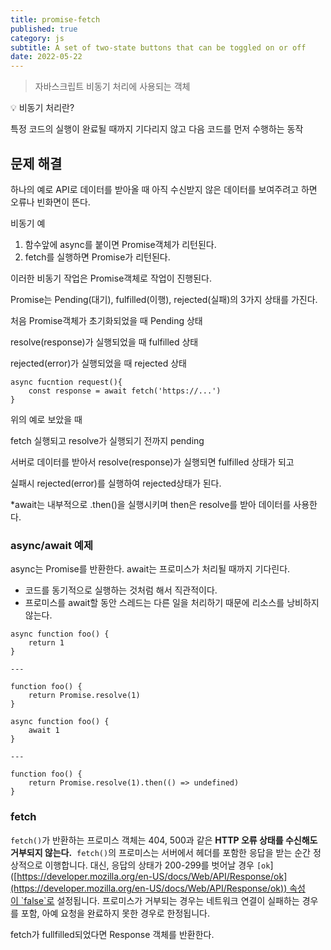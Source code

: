 ```yaml
---
title: promise-fetch
published: true
category: js
subtitle: A set of two-state buttons that can be toggled on or off
date: 2022-05-22
---
```

> 자바스크립트 비동기 처리에 사용되는 객체

<aside> 💡 비동기 처리란?

특정 코드의 실행이 완료될 때까지 기다리지 않고 다음 코드를 먼저 수행하는 동작

</aside>

## 문제 해결

하나의 예로 API로 데이터를 받아올 때 아직 수신받지 않은 데이터를 보여주려고 하면 오류나 빈화면이 뜬다.

비동기 예

1. 함수앞에 async를 붙이면 Promise객체가 리턴된다.
2. fetch를 실행하면 Promise<response>가 리턴된다.

이러한 비동기 작업은 Promise객체로 작업이 진행된다.

Promise는 Pending(대기), fulfilled(이행), rejected(실패)의 3가지 상태를 가진다.

처음 Promise객체가 초기화되었을 때 Pending 상태

resolve(response)가 실행되었을 때 fulfilled 상태

rejected(error)가 실행되었을 때 rejected 상태

```tsx
async fucntion request(){
	const response = await fetch('https://...')
}
```

위의 예로 보았을 때

fetch 실행되고 resolve가 실행되기 전까지 pending

서버로 데이터를 받아서 resolve(response)가 실행되면 fulfilled 상태가 되고

실패시 rejected(error)를 실행하여 rejected상태가 된다.

*await는 내부적으로 .then()을 실행시키며 then은 resolve를 받아 데이터를 사용한다.

### async/await 예제

async는 Promise를 반환한다. await는 프로미스가 처리될 때까지 기다린다.

- 코드를 동기적으로 실행하는 것처럼 해서 직관적이다.
- 프로미스를 await할 동안 스레드는 다른 일을 처리하기 때문에 리소스를 낭비하지 않는다.

```tsx
async function foo() {
    return 1
}

---

function foo() {
    return Promise.resolve(1)
}
```

```tsx
async function foo() {
    await 1
}

---

function foo() {
    return Promise.resolve(1).then(() => undefined)
}
```

### fetch

`fetch()`가 반환하는 프로미스 객체는 404, 500과 같은 **HTTP 오류 상태를 수신해도 거부되지 않는다.**  `fetch()`의 프로미스는 서버에서 헤더를 포함한 응답을 받는 순간 정상적으로 이행합니다. 대신, 응답의 상태가 200-299를 벗어날 경우 `[ok`]([https://developer.mozilla.org/en-US/docs/Web/API/Response/ok](https://developer.mozilla.org/en-US/docs/Web/API/Response/ok)) 속성이 `false`로 설정됩니다. 프로미스가 거부되는 경우는 네트워크 연결이 실패하는 경우를 포함, 아예 요청을 완료하지 못한 경우로 한정됩니다.

fetch가 fullfilled되었다면 Response 객체를 반환한다.
